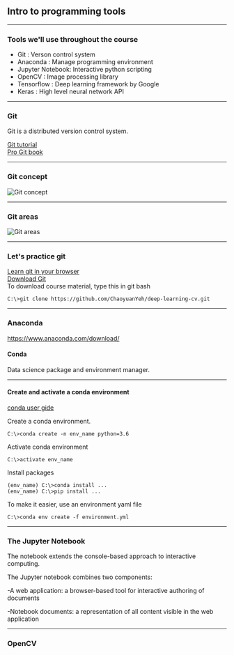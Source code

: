 ## Intro to programming tools

---

### Tools we'll use throughout the course

- Git : Verson control system
- Anaconda : Manage programming environment
- Jupyter Notebook: Interactive python scripting
- OpenCV : Image processing library
- Tensorflow : Deep learning framework by Google
- Keras : High level neural network API 

---

### Git
Git is a distributed version control system. 

[Git tutorial](https://git-scm.com/docs/gittutorial)    
[Pro Git book](https://git-scm.com/book/en/v2)    

---

### Git concept
![Git concept](https://git-scm.com/book/en/v2/images/snapshots.png)

---

### Git areas
![Git areas](https://git-scm.com/book/en/v2/images/areas.png)    

---

### Let's practice git
[Learn git in your browser](https://try.github.io/levels/1/challenges/1)  
[Download Git](https://git-scm.com/downloads)  
To download course material, type this in git bash
    
    C:\>git clone https://github.com/ChaoyuanYeh/deep-learning-cv.git

---

### Anaconda 
https://www.anaconda.com/download/
#### Conda
Data science package and environment manager. 

---

#### Create and activate a conda environment 

[conda user gide](https://conda.io/docs/user-guide/index.html)

Create a conda environment.     
    
    C:\>conda create -n env_name python=3.6
    
Activate conda environment

    C:\>activate env_name
    
Install packages

    (env_name) C:\>conda install ... 
    (env_name) C:\>pip install ...
    
To make it easier, use an environment yaml file

    C:\>conda env create -f environment.yml

---

### The Jupyter Notebook

The notebook extends the console-based approach to interactive computing. 

The Jupyter notebook combines two components:

-A web application: a browser-based tool for interactive authoring of documents

-Notebook documents: a representation of all content visible in the web application

---

### OpenCV



